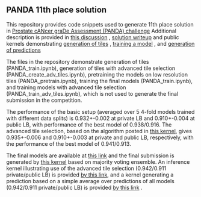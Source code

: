 ## PANDA 11th place solution

This repository provides code snippets used to generate 11th place solution in [Prostate cANcer graDe Assessment (PANDA) challenge](https://www.kaggle.com/c/prostate-cancer-grade-assessment/overview)
Additional description is provided in [this discussion](https://www.kaggle.com/c/prostate-cancer-grade-assessment/discussion/146855) , [solution writeup](https://www.kaggle.com/c/prostate-cancer-grade-assessment/discussion/169205)
and public kernels demonstrating [generation of tiles](https://www.kaggle.com/iafoss/panda-16x128x128-tiles) , [training a model](https://www.kaggle.com/iafoss/panda-concat-tile-pooling-starter-0-79-lb) , and [generation of predictions](https://www.kaggle.com/iafoss/panda-concat-tile-pooling-starter-inference)

The files in the repository demonstrate generation of tiles (PANDA_train.ipynb), generation of tiles with advanced tile selection (PANDA_create_adv_tiles.ipynb),
pretraining the models on low resolution tiles (PANDA_pretrain.ipynb), training the final models (PANDA_train.ipynb), 
and training models with advanced tile selection (PANDA_train_adv_tiles.ipynb), which is not used to generate the final submission
in the competition.

The performance of the basic setup (averaged over 5 4-fold models trained with different data splits) is 0.932+-0.002 at private LB
and 0.910+-0.004 at public LB, with performance of the best model of 0.938/0.916. The advanced tile selection, based on the algorithm 
posted in [this kernel](https://www.kaggle.com/akensert/panda-optimized-tiling-tf-data-dataset), gives 0.935+-0.006 and 0.910+-0.003 at private and public LB, respectively, with the performance of the best
model of 0.941/0.913.

The final models are available at [this link](https://www.kaggle.com/iafoss/panda-init-class-model1) and the final submission is generated by [this kernel](https://www.kaggle.com/iafoss/panda-init-class-128-voting) 
based on majority voting ensemble. An inference kernel illustrating use of the advanced tile selection (0.942/0.911 private/public LB) is provided [by this link](https://www.kaggle.com/iafoss/panda-128-tiles),
and a kernel generating a prediction based on a simple average over predictions of all models (0.942/0.911 private/public LB) is provided [by this link](https://www.kaggle.com/iafoss/panda-init-class-128?scriptVersionId=38909136) .
